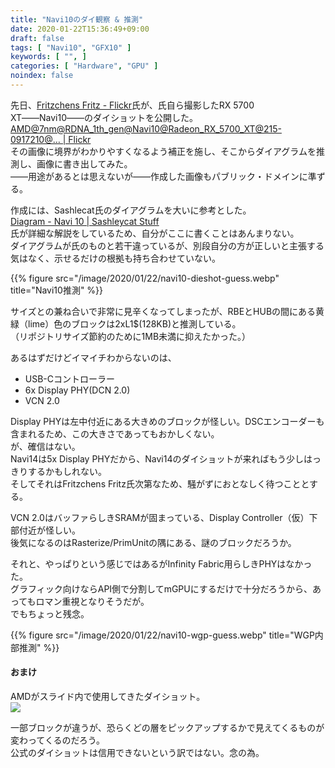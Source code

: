 ```yaml
---
title: "Navi10のダイ観察 & 推測"
date: 2020-01-22T15:36:49+09:00
draft: false
tags: [ "Navi10", "GFX10" ]
keywords: [ "", ]
categories: [ "Hardware", "GPU" ]
noindex: false
---
```


先日、[Fritzchens Fritz - Flickr](https://www.flickr.com/photos/130561288@N04/)氏が、氏自ら撮影したRX 5700 XT――Navi10――のダイショットを公開した。  
[AMD@7nm@RDNA_1th_gen@Navi10@Radeon_RX_5700_XT@215-0917210@… | Flickr](https://www.flickr.com/photos/130561288@N04/49411586768/in/photostream/)  
その画像に境界がわかりやすくなるよう補正を施し、そこからダイアグラムを推測し、画像に書き出してみた。  
――用途があるとは思えないが――作成した画像もパブリック・ドメインに準ずる。  

作成には、Sashlecat氏のダイアグラムを大いに参考とした。  
[Diagram - Navi 10 | Sashleycat Stuff](https://www.sashleycat.com/diagram-navi-10)  
氏が詳細な解説をしているため、自分がここに書くことはあんまりない。  
ダイアグラムが氏のものと若干違っているが、別段自分の方が正しいと主張する気はなく、示せるだけの根拠も持ち合わせていない。  

{{% figure src="/image/2020/01/22/navi10-dieshot-guess.webp" title="Navi10推測" %}}

サイズとの兼ね合いで非常に見辛くなってしまったが、RBEとHUBの間にある黄緑（lime）色のブロックは2xL1$(128KB)と推測している。  
（リポジトリサイズ節約のために1MB未満に抑えたかった。）  

あるはずだけどイマイチわからないのは、

 * USB-Cコントローラー
 * 6x Display PHY(DCN 2.0)
 * VCN 2.0

Display PHYは左中付近にある大きめのブロックが怪しい。DSCエンコーダーも含まれるため、この大きさであってもおかしくない。  
が、確信はない。  
Navi14は5x Display PHYだから、Navi14のダイショットが来ればもう少しはっきりするかもしれない。  
そしてそれはFritzchens Fritz氏次第なため、騒がずにおとなしく待つこととする。  

VCN 2.0はバッファらしきSRAMが固まっている、Display Controller（仮）下部付近が怪しい。  
後気になるのはRasterize/PrimUnitの隅にある、謎のブロックだろうか。  

それと、やっぱりという感じではあるがInfinity Fabric用らしきPHYはなかった。  
グラフィック向けならAPI側で分割してmGPUにするだけで十分だろうから、あってもロマン重視となりそうだが。  
<span class="hide">でもちょっと残念。</span>

{{% figure src="/image/2020/01/22/navi10-wgp-guess.webp" title="WGP内部推測" %}}

#### おまけ
AMDがスライド内で使用してきたダイショット。  
![](/image/2020/01/22/navi10-dieshot-official.webp)  

一部ブロックが違うが、恐らくどの層をピックアップするかで見えてくるものが変わってくるのだろう。  
<span class="hide">公式のダイショットは信用できないという訳ではない。念の為。</span>
